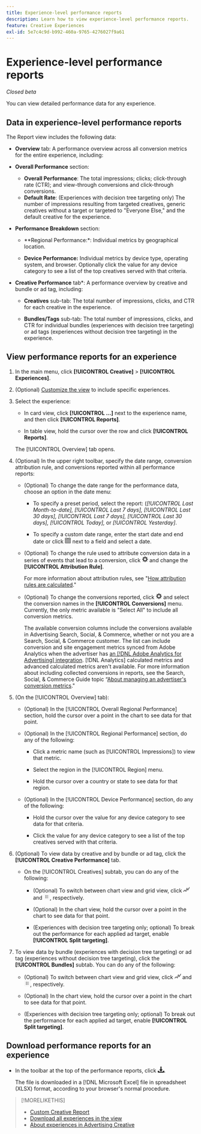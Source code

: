```yaml
---
title: Experience-level performance reports
description: Learn how to view experience-level performance reports.
feature: Creative Experiences
exl-id: 5e7c4c9d-b992-460a-9765-4276027f9a61
---
```

# Experience-level performance reports

*Closed beta*

You can view detailed performance data for any experience.

## Data in experience-level performance reports

The Report view includes the following data:

* **Overview** tab: A performance overview across all conversion metrics for the entire experience, including:

<!-- Currently, the only metric in the settings list at the top of this main tab is "Select All." And I don't see this as of 2/8:  You can optionally combine two metrics at a time into a single chart. -->

  * **Overall Performance** section:
  
    * **Overall Performance**: The total impressions; clicks; click-through rate (CTR); and view-through conversions and click-through conversions.
   
     <!--
     ![Overall performance](/help/creative/assets/experience-report-overall-performance.png "Overall performance"){width="100" zoomable="yes"}
          -->
          
    * **Default Rate**: (Experiences with decision tree targeting only) The number of impressions resulting from targeted creatives, generic creatives without a target or targeted to "Everyone Else," and the default creative for the experience.
   
     <!--
     ![Default rate](/help/creative/assets/experience-report-default-rate.png "Default rate"){width="100" zoomable="yes"} 
     -->

  * **Performance Breakdown** section: 
   
    * **Regional Performance:*: Individual metrics by geographical location.
        
      <!--   
      ![Regional performance](/help/creative/assets/experience-report-regional-performance.png "Regional performance"){width="100" zoomable="yes"}
      -->

    * **Device Performance:** Individual metrics by device type, operating system, and browser. Optionally click the value for any device category to see a list of the top<!-- NN --> creatives served with that criteria.
    
      <!--    
      ![Device performance](/help/creative/assets/experience-report-device-performance.png "Device performance"){width="100" zoomable="yes"}
      -->

* **Creative Performance** tab*: A performance overview by creative and bundle or ad tag, including:

  * **Creatives** sub-tab: The total number of impressions, clicks, and CTR for each creative in the experience.<!-- No breakdown yet for the individual ad elements and/or the served ads. -->
  
  * **Bundles/Tags** sub-tab: The total number of impressions, clicks, and CTR for individual bundles (experiences with decision tree targeting) or ad tags (experiences without decision tree targeting) in the experience.

## View performance reports for an experience

1. In the main menu, click **[!UICONTROL Creative]** > **[!UICONTROL Experiences]**.

1. (Optional) [Customize the view](/help/creative/introduction/customize-data-views.md) to include specific experiences.

1. Select the experience:
   
   * In card view, click **[!UICONTROL ...]** next to the experience name, and then click **[!UICONTROL Reports]**.
   
   * In table view, hold the cursor over the row and click **[!UICONTROL Reports]**.

   The [!UICONTROL Overview] tab opens.

1. (Optional) In the upper right toolbar, specify the date range, conversion attribution rule, and conversions reported within all performance reports:

   * (Optional) To change the date range for the performance data, choose an option in the date menu:
   
     * To specify a preset period, select the report: (*[!UICONTROL Last Month-to-date],* *[!UICONTROL Last 7 days],* *[!UICONTROL Last 30 days],* *[!UICONTROL Last 7 days],* *[!UICONTROL Last 30 days],* *[!UICONTROL Today],* or *[!UICONTROL Yesterday]*.
     
     * To specify a custom date range, enter the start date and end date or click ![calendar icon](/help/search-social-commerce/assets/calendar.png) next to a field and select a date.
   
   * (Optional) To change the rule used to attribute conversion data in a series of events that lead to a conversion, click ![Settings](/help/creative/assets/settings.png) and change the **[!UICONTROL Attribution Rule]**.

     For more information about attribution rules, see "[How attribution rules are calculated](/help/search-social-commerce/reports/attribution-rules.md)."

   * (Optional) To change the conversions reported, click ![Settings](/help/creative/assets/settings.png) and select the conversion names in the **[!UICONTROL Conversions]** menu. Currently, the only metric available is "Select All" to include all conversion metrics.

     The available conversion columns include the conversions available in Advertising Search, Social, & Commerce, whether or not you are a Search, Social, & Commerce customer. The list can include conversion and site engagement metrics synced from Adobe Analytics when the advertiser has [an [!DNL Adobe Analytics for Advertising] integration](/help/integrations/analytics/overview.md). [!DNL Analytics] calculated metrics and advanced calculated metrics aren't available. For more information about including collected conversions in reports, see the Search, Social, & Commerce Guide topic “[About managing an advertiser's conversion metrics](/help/search-social-commerce/admin/conversion-metrics/conversion-metric-about.md)."

1. (On the [!UICONTROL Overview] tab):

   * (Optional) In the [!UICONTROL Overall Regional Performance] section, hold the cursor over a point in the chart to see data for that point.
   
   * (Optional) In the [!UICONTROL Regional Performance] section, do any of the following:
   
     * Click a metric name (such as [!UICONTROL Impressions]) to view that metric.
     
     * Select the region in the [!UICONTROL Region] menu.
     
     * Hold the cursor over a country or state to see data for that region.

   * (Optional) In the [!UICONTROL Device Performance] section, do any of the following:
   
     * Hold the cursor over the value for any device category to see data for that criteria.
     
     * Click the value for any device category to see a list of the top<!-- NN--> creatives served with that criteria.

1. (Optional) To view data by creative and by bundle or ad tag, click the **[!UICONTROL Creative Performance]** tab.

   * On the [!UICONTROL Creatives] subtab, you can do any of the following:
   
     * (Optional) To switch between chart view and grid view, click ![Chart](/help/creative/assets/chart-view-button.png "Chart") and ![Grid](/help/creative/assets/table-view-button.png "Grid"), respectively.

     * (Optional) In the chart view, hold the cursor over a point in the chart to see data for that point.
     
     * (Experiences with decision tree targeting only; optional) To break out the performance for each applied ad target, enable **[!UICONTROL Split targeting]**.

1. To view data by bundle (experiences with decision tree targeting) or ad tag (experiences without decision tree targeting), click the **[!UICONTROL Bundles]** subtab. You can do any of the following:

   * (Optional) To switch between chart view and grid view, click ![Chart](/help/creative/assets/chart-view-button.png "Chart") and ![Grid](/help/creative/assets/table-view-button.png "Grid"), respectively.
   
   * (Optional) In the chart view, hold the cursor over a point in the chart to see data for that point.
   
   * (Experiences with decision tree targeting only; optional) To break out the performance for each applied ad target, enable **[!UICONTROL Split targeting]**.

## Download performance reports for an experience

* In the toolbar at the top of the performance reports, click ![Download](/help/creative/assets/download.png "Download").

  The file is downloaded in a [!DNL Microsoft Excel] file in spreadsheet (XLSX) format, according to your browser's normal procedure.

>[!MORELIKETHIS]
>
>* [Custom Creative Report](/help/creative/report-custom-creative.md)
>* [Download all experiences in the view](/help/creative/experiences/experience-download-view.md)
>* [About experiences in Advertising Creative](/help/creative/experiences/experience-about.md)
